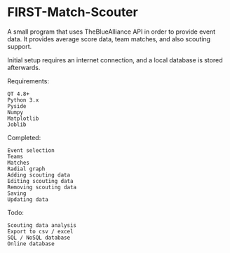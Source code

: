 # FIRST-Match-Scouter

A small program that uses TheBlueAlliance API in order to provide event data. 
It provides average score data, team matches, and also scouting support.

Initial setup requires an internet connection, and a local database is stored afterwards.

Requirements:

    QT 4.8+
    Python 3.x
    Pyside
    Numpy
    Matplotlib
    Joblib
  
  
Completed:

    Event selection
    Teams
    Matches
    Radial graph
    Adding scouting data
    Editing scouting data
    Removing scouting data
    Saving
    Updating data
    
Todo:
    
    Scouting data analysis
    Export to csv / excel
    SQL / NoSQL database
    Online database
    
    


    
  


